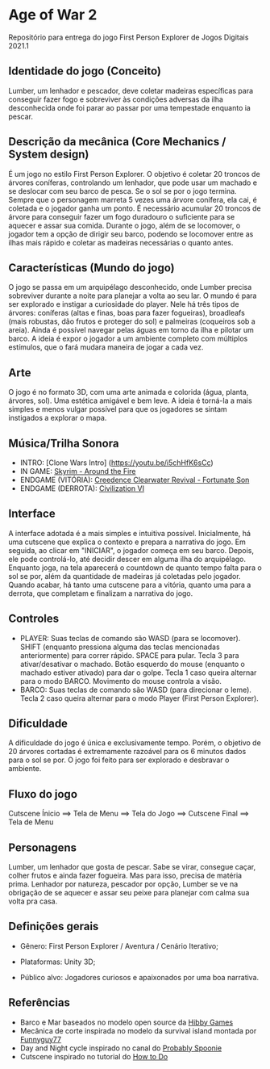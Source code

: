 # Age of War 2
Repositório para entrega do jogo First Person Explorer de Jogos Digitais 2021.1

## Identidade do jogo (Conceito)

Lumber, um lenhador e pescador, deve coletar madeiras específicas para conseguir fazer fogo e sobreviver às condições adversas da ilha desconhecida onde foi parar ao passar por uma tempestade enquanto ia pescar.

## Descrição da mecânica (Core Mechanics / System design)

É um jogo no estilo First Person Explorer. O objetivo é coletar 20 troncos de árvores coníferas, controlando um lenhador, que pode usar um machado e se deslocar com seu barco de pesca. Se o sol se por o jogo termina. Sempre que o personagem marreta 5 vezes uma árvore conífera, ela cai, é coletada e o jogador ganha um ponto. É necessário acumular 20 troncos de árvore para conseguir fazer um fogo duradouro o suficiente para se aquecer e assar sua comida. Durante o jogo, além de se locomover, o jogador tem a opção de dirigir seu barco, podendo se locomover entre as ilhas mais rápido e coletar as madeiras necessárias o quanto antes.

## Características (Mundo do jogo)

O jogo se passa em um arquipélago desconhecido, onde Lumber precisa sobreviver durante a noite para planejar a volta ao seu lar. O mundo é para ser explorado e instigar a curiosidade do player. Nele há três tipos de árvores: coníferas (altas e finas, boas para fazer fogueiras), broadleafs (mais robustas, dão frutos e proteger do sol) e palmeiras (coqueiros sob a areia). Ainda é possível navegar pelas águas em torno da ilha e pilotar um barco. A ideia é expor o jogador a um ambiente completo com múltiplos estímulos, que o fará mudara maneira de jogar a cada vez.

## Arte

O jogo é no formato 3D, com uma arte animada e colorida (água, planta, árvores, sol). Uma estética amigável e bem leve. A ideia é torná-la a mais simples e menos vulgar possível para que os jogadores se sintam instigados a explorar o mapa.

## Música/Trilha Sonora

* INTRO: [Clone Wars Intro] (https://youtu.be/i5chHfK6sCc)
* IN GAME: [Skyrim - Around the Fire](https://youtu.be/xHO3rIeVugs)
* ENDGAME (VITÓRIA): [Creedence Clearwater Revival - Fortunate Son](https://youtu.be/ZWijx_AgPiA)
* ENDGAME (DERROTA): [Civilization VI](https://youtu.be/PM8GPN0jPPA)

## Interface

A interface adotada é a mais simples e intuitiva possível. Inicialmente, há uma cutscene que explica o contexto e prepara a narrativa do jogo. Em seguida, ao clicar em "INICIAR", o jogador começa em seu barco. Depois, ele pode controlá-lo, até decidir descer em alguma ilha do arquipélago. Enquanto joga, na tela aparecerá o countdown de quanto tempo falta para o sol se por, além da quantidade de madeiras já coletadas pelo jogador. Quando acabar, há tanto uma cutscene para a vitória, quanto uma para a derrota, que completam e finalizam a narrativa do jogo.

## Controles

* PLAYER: Suas teclas de comando são WASD (para se locomover). SHIFT (enquanto pressiona alguma das teclas mencionadas anteriormente) para correr rápido. SPACE para pular. Tecla 3 para ativar/desativar o machado. Botão esquerdo do mouse (enquanto o machado estiver ativado) para dar o golpe. Tecla 1 caso queira alternar para o modo BARCO. Movimento do mouse controla a visão.
* BARCO: Suas teclas de comando são WASD (para direcionar o leme). Tecla 2 caso queira alternar para o modo Player (First Person Explorer).

## Dificuldade

A dificuldade do jogo é única e exclusivamente tempo. Porém, o objetivo de 20 árvores cortadas é extremamente razoável para os 6 minutos dados para o sol se por. O jogo foi feito para ser explorado e desbravar o ambiente. 

## Fluxo do jogo

Cutscene Ínicio ==> Tela de Menu ==> Tela do Jogo ==> Cutscene Final ==> Tela de Menu

## Personagens

Lumber, um lenhador que gosta de pescar. Sabe se virar, consegue caçar, colher frutos e ainda fazer fogueira. Mas para isso, precisa de matéria prima. Lenhador por natureza, pescador por opção, Lumber se ve na obrigação de se aquecer e assar seu peixe para planejar com calma sua volta pra casa.

## Definições gerais

* Gênero: First Person Explorer / Aventura / Cenário Iterativo;

* Plataformas: Unity 3D;

* Público alvo: Jogadores curiosos e apaixonados por uma boa narrativa.

## Referências

* Barco e Mar baseados no modelo open source da [Hibby Games](https://youtu.be/s_RIfCfMlPc)
* Mecânica de corte inspirada no modelo da survival island montada por [Funnyguy77](https://www.youtube.com/channel/UCt14Ssh96qEknKNjUsdutDQ)
* Day and Night cycle inspirado no canal do [Probably Spoonie](https://www.youtube.com/user/618Lonewolf/featured)
* Cutscene inspirado no tutorial do [How to Do](https://www.youtube.com/channel/UCCHLW0sg4HBjMU4yscSsbqQ)

